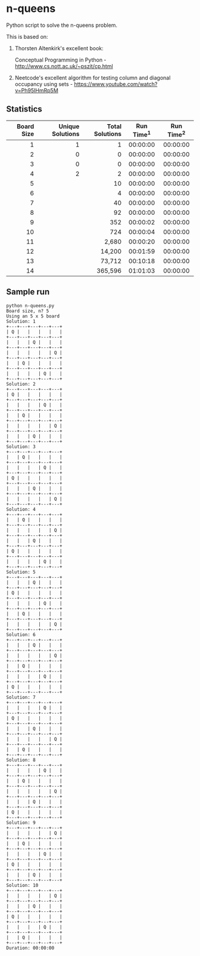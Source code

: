 # n-queens
Python script to solve the n-queens problem.

This is based on:

1. Thorsten Altenkirk's excellent book:

   Conceptual Programming in Python - http://www.cs.nott.ac.uk/~pszit/cp.html

2. Neetcode's excellent algorithm for testing column and diagonal occupancy
using sets - https://www.youtube.com/watch?v=Ph95IHmRp5M

## Statistics
| Board Size | Unique Solutions | Total Solutions | Run Time<sup>1</sup> | Run Time<sup>2</sup> |
| ---------: | ---------------: | --------------: | :-------------------: | :-----------------: |
|  1 | 1 |       1 | 00:00:00 | 00:00:00 |
|  2 | 0 |       0 | 00:00:00 | 00:00:00 |
|  3 | 0 |       0 | 00:00:00 | 00:00:00 |
|  4 | 2 |       2 | 00:00:00 | 00:00:00 |
|  5 |   |      10 | 00:00:00 | 00:00:00 |
|  6 |   |       4 | 00:00:00 | 00:00:00 |
|  7 |   |      40 | 00:00:00 | 00:00:00 |
|  8 |   |      92 | 00:00:00 | 00:00:00 |
|  9 |   |     352 | 00:00:02 | 00:00:00 |
| 10 |   |     724 | 00:00:04 | 00:00:00 |
| 11 |   |   2,680 | 00:00:20 | 00:00:00 |
| 12 |   |  14,200 | 00:01:59 | 00:00:00 |
| 13 |   |  73,712 | 00:10:18 | 00:00:00 |
| 14 |   | 365,596 | 01:01:03 | 00:00:00 |

## Sample run
```
python n-queens.py
Board size, n? 5
Using an 5 x 5 board
Solution: 1
+---+---+---+---+---+
| Q |   |   |   |   |
+---+---+---+---+---+
|   |   | Q |   |   |
+---+---+---+---+---+
|   |   |   |   | Q |
+---+---+---+---+---+
|   | Q |   |   |   |
+---+---+---+---+---+
|   |   |   | Q |   |
+---+---+---+---+---+
Solution: 2
+---+---+---+---+---+
| Q |   |   |   |   |
+---+---+---+---+---+
|   |   |   | Q |   |
+---+---+---+---+---+
|   | Q |   |   |   |
+---+---+---+---+---+
|   |   |   |   | Q |
+---+---+---+---+---+
|   |   | Q |   |   |
+---+---+---+---+---+
Solution: 3
+---+---+---+---+---+
|   | Q |   |   |   |
+---+---+---+---+---+
|   |   |   | Q |   |
+---+---+---+---+---+
| Q |   |   |   |   |
+---+---+---+---+---+
|   |   | Q |   |   |
+---+---+---+---+---+
|   |   |   |   | Q |
+---+---+---+---+---+
Solution: 4
+---+---+---+---+---+
|   | Q |   |   |   |
+---+---+---+---+---+
|   |   |   |   | Q |
+---+---+---+---+---+
|   |   | Q |   |   |
+---+---+---+---+---+
| Q |   |   |   |   |
+---+---+---+---+---+
|   |   |   | Q |   |
+---+---+---+---+---+
Solution: 5
+---+---+---+---+---+
|   |   | Q |   |   |
+---+---+---+---+---+
| Q |   |   |   |   |
+---+---+---+---+---+
|   |   |   | Q |   |
+---+---+---+---+---+
|   | Q |   |   |   |
+---+---+---+---+---+
|   |   |   |   | Q |
+---+---+---+---+---+
Solution: 6
+---+---+---+---+---+
|   |   | Q |   |   |
+---+---+---+---+---+
|   |   |   |   | Q |
+---+---+---+---+---+
|   | Q |   |   |   |
+---+---+---+---+---+
|   |   |   | Q |   |
+---+---+---+---+---+
| Q |   |   |   |   |
+---+---+---+---+---+
Solution: 7
+---+---+---+---+---+
|   |   |   | Q |   |
+---+---+---+---+---+
| Q |   |   |   |   |
+---+---+---+---+---+
|   |   | Q |   |   |
+---+---+---+---+---+
|   |   |   |   | Q |
+---+---+---+---+---+
|   | Q |   |   |   |
+---+---+---+---+---+
Solution: 8
+---+---+---+---+---+
|   |   |   | Q |   |
+---+---+---+---+---+
|   | Q |   |   |   |
+---+---+---+---+---+
|   |   |   |   | Q |
+---+---+---+---+---+
|   |   | Q |   |   |
+---+---+---+---+---+
| Q |   |   |   |   |
+---+---+---+---+---+
Solution: 9
+---+---+---+---+---+
|   |   |   |   | Q |
+---+---+---+---+---+
|   | Q |   |   |   |
+---+---+---+---+---+
|   |   |   | Q |   |
+---+---+---+---+---+
| Q |   |   |   |   |
+---+---+---+---+---+
|   |   | Q |   |   |
+---+---+---+---+---+
Solution: 10
+---+---+---+---+---+
|   |   |   |   | Q |
+---+---+---+---+---+
|   |   | Q |   |   |
+---+---+---+---+---+
| Q |   |   |   |   |
+---+---+---+---+---+
|   |   |   | Q |   |
+---+---+---+---+---+
|   | Q |   |   |   |
+---+---+---+---+---+
Duration: 00:00:00
```
